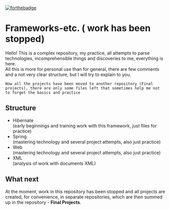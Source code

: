 [![forthebadge](https://forthebadge.com/images/badges/made-with-java.svg)](https://forthebadge.com)  

# Frameworks-etc. ( work has been stopped)
Hello!
This is a complex repository, my practice, all attempts to parse technologies, incomprehensible things and discoveries to me, everything is here.  
All this is more for personal use than for general, there are few comments and a not very clear structure, but I will try to explain to you.  

    Now all the projects have been moved to another repository (Final projects), there are only some files left that sometimes help me not to forget the basics and practice

## Structure
* Hibernate  
(early beginnings and training work with this framework, just files for practice)
* Spring  
(mastering technology and several project attempts, also just practice)
* Web  
(mastering technology and several project attempts, also just practice)
* XML  
(analysis of work with documents XML)

## What next
At the moment, work in this repository has been stopped and all projects are created, for convenience, in separate repositories, which are then summed up in the repository - **Final Projects**.


